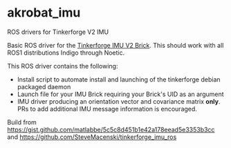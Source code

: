 # akrobat_imu
ROS drivers for Tinkerforge V2 IMU

Basic ROS driver for the [Tinkerforge IMU V2 Brick](https://www.tinkerforge.com/en/doc/Hardware/Bricks/IMU_V2_Brick.html). This should work with all ROS1 distributions Indigo through Noetic.

This ROS driver contains the following:
- Install script to automate install and launching of the tinkerforge debian packaged daemon
- Launch file for your IMU Brick requiring your Brick's UID as an argument
- IMU driver producing an orientation vector and covariance matrix **only**. PRs to add additional IMU message information is encouraged.

Build from https://gist.github.com/matlabbe/5c5c8d451b1e42a178eead5e3353b3cc and https://github.com/SteveMacenski/tinkerforge_imu_ros